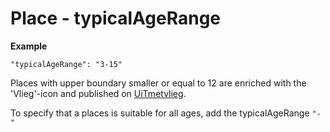 ---
---

# Place - typicalAgeRange

**Example**

```
"typicalAgeRange": "3-15"
```

Places with upper boundary smaller or equal to 12 are enriched with the 'Vlieg'-icon and published on [UiTmetvlieg](https://www.uitinvlaanderen.be/vlieg).

To specify that a places is suitable for all ages, add the typicalAgeRange `"-"`
